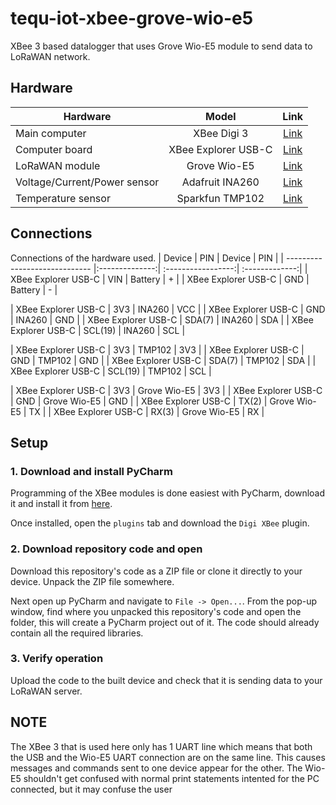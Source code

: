 # tequ-iot-xbee-grove-wio-e5
XBee 3 based datalogger that uses Grove Wio-E5 module to send data to LoRaWAN network.

## Hardware
| Hardware               | Model            | Link           |
| -------------          |:-------------:   | :-------------:|
| Main computer | XBee Digi 3 | <a href="https://www.digi.com/products/embedded-systems/digi-xbee/rf-modules/2-4-ghz-rf-modules/xbee3-zigbee-3">Link</a>|
| Computer board | XBee Explorer USB-C | <a href="https://www.sparkfun.com/products/22043">Link</a>|
| LoRaWAN module | Grove Wio-E5 | <a href="https://www.seeedstudio.com/Grove-LoRa-E5-STM32WLE5JC-p-4867.html">Link</a>|
| Voltage/Current/Power sensor | Adafruit INA260 | <a href="https://www.adafruit.com/product/4226">Link</a>|
| Temperature sensor | Sparkfun TMP102 | <a href="https://www.sparkfun.com/products/13314">Link</a>|


## Connections
Connections of the hardware used. 
| Device                        | PIN            | Device             | PIN            | 
| ----------------------------- |:--------------:| :-----------------:| :-------------:|
| XBee Explorer USB-C | VIN | Battery | + |
| XBee Explorer USB-C | GND | Battery | - |

| XBee Explorer USB-C | 3V3 | INA260 | VCC |
| XBee Explorer USB-C | GND | INA260 | GND |
| XBee Explorer USB-C | SDA(7) | INA260 | SDA |
| XBee Explorer USB-C | SCL(19) | INA260 | SCL |

| XBee Explorer USB-C | 3V3 | TMP102 | 3V3 |
| XBee Explorer USB-C | GND | TMP102 | GND |
| XBee Explorer USB-C | SDA(7) | TMP102 | SDA |
| XBee Explorer USB-C | SCL(19) | TMP102 | SCL |

| XBee Explorer USB-C | 3V3 | Grove Wio-E5 | 3V3 |
| XBee Explorer USB-C | GND | Grove Wio-E5 | GND |
| XBee Explorer USB-C | TX(2) | Grove Wio-E5 | TX |
| XBee Explorer USB-C | RX(3) | Grove Wio-E5 | RX |

## Setup
### 1. Download and install PyCharm
Programming of the XBee modules is done easiest with PyCharm, download it and install it from <a href="https://www.jetbrains.com/pycharm/download/?section=windows">here</a>.

Once installed, open the `plugins` tab and download the `Digi XBee` plugin.

### 2. Download repository code and open
Download this repository's code as a ZIP file or clone it directly to your device. Unpack the ZIP file somewhere.

Next open up PyCharm and navigate to `File -> Open...`. From the pop-up window, find where you unpacked this repository's code and open the folder, this will create a PyCharm project out of it. The code should already contain all the required libraries. 

### 3. Verify operation
Upload the code to the built device and check that it is sending data to your LoRaWAN server.

## NOTE
The XBee 3 that is used here only has 1 UART line which means that both the USB and the Wio-E5 UART connection are on the same line. This causes messages and commands sent to one device appear for the other. The Wio-E5 shouldn't get confused with normal print statements intented for the PC connected, but it may confuse the user 
